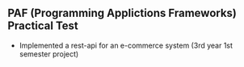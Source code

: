 ## PAF (Programming Applictions Frameworks) Practical Test

- Implemented a rest-api for an e-commerce system (3rd year 1st semester project) 
